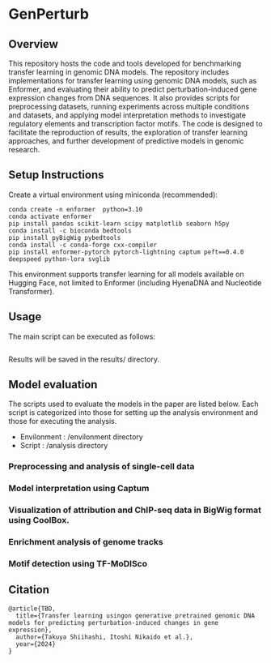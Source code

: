 # GenPerturb

## Overview
This repository hosts the code and tools developed for benchmarking transfer learning in genomic DNA models. The repository includes implementations for transfer learning using genomic DNA models, such as Enformer, and evaluating their ability to predict perturbation-induced gene expression changes from DNA sequences. It also provides scripts for preprocessing datasets, running experiments across multiple conditions and datasets, and applying model interpretation methods to investigate regulatory elements and transcription factor motifs. The code is designed to facilitate the reproduction of results, the exploration of transfer learning approaches, and further development of predictive models in genomic research.


## Setup Instructions

Create a virtual environment using miniconda (recommended):
```
conda create -n enformer  python=3.10
conda activate enformer
pip install pandas scikit-learn scipy matplotlib seaborn h5py
conda install -c bioconda bedtools
pip install pyBigWig pybedtools
conda install -c conda-forge cxx-compiler
pip install enformer-pytorch pytorch-lightning captum peft==0.4.0 deepspeed python-lora svglib
```
This environment supports transfer learning for all models available on Hugging Face, not limited to Enformer (including HyenaDNA and Nucleotide Transformer).


## Usage
The main script can be executed as follows:
```

```

Results will be saved in the results/ directory.


## Model evaluation
The scripts used to evaluate the models in the paper are listed below. Each script is categorized into those for setting up the analysis environment and those for executing the analysis.
- Envilonment : /envilonment directory
- Script : /analysis directory

### Preprocessing and analysis of single-cell data

### Model interpretation using Captum

### Visualization of attribution and ChIP-seq data in BigWig format using CoolBox.

### Enrichment analysis of genome tracks

### Motif detection using TF-MoDISco


## Citation
```
@article{TBD,
  title={Transfer learning usingon generative pretrained genomic DNA models for predicting perturbation-induced changes in gene expression},
  author={Takuya Shiihashi, Itoshi Nikaido et al.},
  year={2024}
}
```
